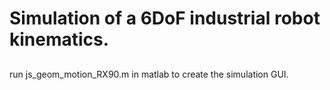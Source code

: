 # Simulation of a 6DoF industrial robot kinematics. 

##
run js_geom_motion_RX90.m in matlab to create the simulation GUI. 